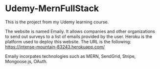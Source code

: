 # Udemy-MernFullStack

This is the project from my Udemy learning course. 

The website is named Emaily. It allows companies and other organizations to send out surveys to a list of emails provided by the user. Heroku is the platform used to deploy this website. The URL is the following: https://intense-mountain-83243.herokuapp.com/

Emaily incorpates technologies such as MERN, SendGrid, Stripe, Mongoose.js, OAuth. 
